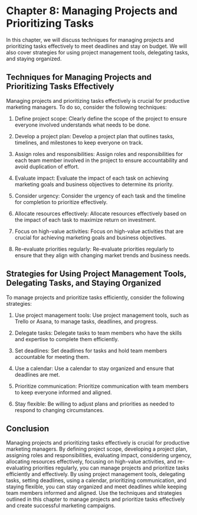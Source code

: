 Chapter 8: Managing Projects and Prioritizing Tasks
===================================================

In this chapter, we will discuss techniques for managing projects and prioritizing tasks effectively to meet deadlines and stay on budget. We will also cover strategies for using project management tools, delegating tasks, and staying organized.

Techniques for Managing Projects and Prioritizing Tasks Effectively
-------------------------------------------------------------------

Managing projects and prioritizing tasks effectively is crucial for productive marketing managers. To do so, consider the following techniques:

1. Define project scope: Clearly define the scope of the project to ensure everyone involved understands what needs to be done.

2. Develop a project plan: Develop a project plan that outlines tasks, timelines, and milestones to keep everyone on track.

3. Assign roles and responsibilities: Assign roles and responsibilities for each team member involved in the project to ensure accountability and avoid duplication of effort.

4. Evaluate impact: Evaluate the impact of each task on achieving marketing goals and business objectives to determine its priority.

5. Consider urgency: Consider the urgency of each task and the timeline for completion to prioritize effectively.

6. Allocate resources effectively: Allocate resources effectively based on the impact of each task to maximize return on investment.

7. Focus on high-value activities: Focus on high-value activities that are crucial for achieving marketing goals and business objectives.

8. Re-evaluate priorities regularly: Re-evaluate priorities regularly to ensure that they align with changing market trends and business needs.

Strategies for Using Project Management Tools, Delegating Tasks, and Staying Organized
--------------------------------------------------------------------------------------

To manage projects and prioritize tasks efficiently, consider the following strategies:

1. Use project management tools: Use project management tools, such as Trello or Asana, to manage tasks, deadlines, and progress.

2. Delegate tasks: Delegate tasks to team members who have the skills and expertise to complete them efficiently.

3. Set deadlines: Set deadlines for tasks and hold team members accountable for meeting them.

4. Use a calendar: Use a calendar to stay organized and ensure that deadlines are met.

5. Prioritize communication: Prioritize communication with team members to keep everyone informed and aligned.

6. Stay flexible: Be willing to adjust plans and priorities as needed to respond to changing circumstances.

Conclusion
----------

Managing projects and prioritizing tasks effectively is crucial for productive marketing managers. By defining project scope, developing a project plan, assigning roles and responsibilities, evaluating impact, considering urgency, allocating resources effectively, focusing on high-value activities, and re-evaluating priorities regularly, you can manage projects and prioritize tasks efficiently and effectively. By using project management tools, delegating tasks, setting deadlines, using a calendar, prioritizing communication, and staying flexible, you can stay organized and meet deadlines while keeping team members informed and aligned. Use the techniques and strategies outlined in this chapter to manage projects and prioritize tasks effectively and create successful marketing campaigns.


